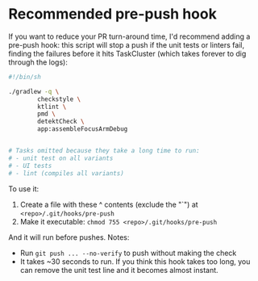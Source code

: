 # Recommended pre-push hook

If you want to reduce your PR turn-around time, I'd recommend adding a
pre-push hook: this script will stop a push if the unit tests or linters
fail, finding the failures before it hits TaskCluster (which takes
forever to dig through the logs):
```sh
#!/bin/sh

./gradlew -q \
        checkstyle \
        ktlint \
        pmd \
        detektCheck \
        app:assembleFocusArmDebug


# Tasks omitted because they take a long time to run:
# - unit test on all variants
# - UI tests
# - lint (compiles all variants)
```

To use it:
1. Create a file with these ^ contents (exclude the "\`") at `<repo>/.git/hooks/pre-push`
1. Make it executable: `chmod 755 <repo>/.git/hooks/pre-push`

And it will run before pushes. Notes:
- Run `git push ... --no-verify` to push without making the check
- It takes ~30 seconds to run. If you think this hook takes too long, you can remove the unit test line and it becomes almost instant.
